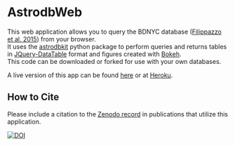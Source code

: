 # AstrodbWeb

This web application allows you to query the BDNYC database 
([Filippazzo et al. 2015](http://adsabs.harvard.edu/abs/2015ApJ...810..158F)) from your browser.   
It uses the [astrodbkit](https://github.com/BDNYC/astrodbkit) python package to 
perform queries and returns tables in [JQuery-DataTable](http://datatables.net/) format and 
figures created with [Bokeh](http://bokeh.pydata.org/en/latest/).   
This code can be downloaded or forked for use with your own databases.   

A live version of this app can be found [here](http://database.bdnyc.org) or at [Heroku](http://bdnyc-app.herokuapp.com/).

## How to Cite

Please include a citation to the [Zenodo record](http://dx.doi.org/10.5281/zenodo.47866) in publications that utilize this application.

[![DOI](https://zenodo.org/badge/4730/dr-rodriguez/AstrodbWeb.svg)](https://zenodo.org/badge/latestdoi/4730/dr-rodriguez/AstrodbWeb)
